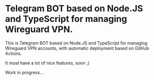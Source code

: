 # Telegram BOT based on Node.JS and TypeScript for managing Wireguard VPN.

This is Telegram BOT based on Node.JS and TypeScript for managing Wireguard VPN accounts, with automatic deployment based on GitHub Actions. 

It must have a lot of nice features, soon ;)

Work in progress...
